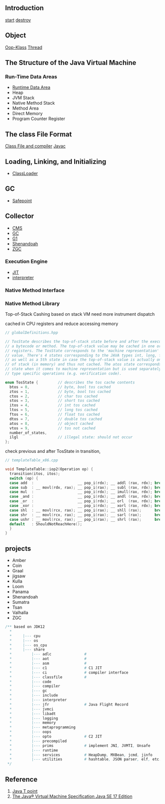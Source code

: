 ## Introduction

[start](/docs/CS/Java/JDK/JVM/start.md)
[destroy](/docs/CS/Java/JDK/JVM/destroy.md)


## Object
[Oop-Klass](/docs/CS/Java/JDK/JVM/Oop-Klass.md)
[Thread](/docs/CS/Java/JDK/JVM/Thread.md)



## The Structure of the Java Virtual Machine




### Run-Time Data Areas
- [Runtime Data Area](/docs/CS/Java/JDK/JVM/Runtime_Data_Area.md)
- Heap
- JVM Stack
- Native Method Stack
- Method Area
- Direct Memory
- Program Counter Register

## The class File Format

[Class File and compiler](/docs/CS/Java/JDK/JVM/ClassFile.md)
[Javac](/docs/CS/Java/JDK/JVM/Javac.md)


## Loading, Linking, and Initializing

- [ClassLoader](/docs/CS/Java/JDK/JVM/ClassLoader.md)


## GC
- [Safepoint](/docs/CS/Java/JDK/JVM/Safepoint.md)


## Collector
- [CMS](/docs/CS/Java/JDK/JVM/CMS.md)
- [GC](/docs/CS/Java/JDK/JVM/GC.md)
- [G1](/docs/CS/Java/JDK/JVM/G1.md)
- [Shenandoah](/docs/CS/Java/JDK/JVM/Shenandoah.md)
- [ZGC](/docs/CS/Java/JDK/JVM/ZGC.md)


### Execution Engine
- [JIT](/docs/CS/Java/JDK/JVM/JIT.md)
- [interpreter](/docs/CS/Java/JDK/JVM/interpreter.md)

### Native Method Interface



### Native Method Library


Top-of-Stack Cashing
based on stack VM need more instrument dispatch

cached in CPU registers and reduce accessing memory
```cpp
// globalDefinitions.hpp

// TosState describes the top-of-stack state before and after the execution of
// a bytecode or method. The top-of-stack value may be cached in one or more CPU
// registers. The TosState corresponds to the 'machine representation' of this cached
// value. There's 4 states corresponding to the JAVA types int, long, float & double
// as well as a 5th state in case the top-of-stack value is actually on the top
// of stack (in memory) and thus not cached. The atos state corresponds to the itos
// state when it comes to machine representation but is used separately for (oop)
// type specific operations (e.g. verification code).

enum TosState {         // describes the tos cache contents
  btos = 0,             // byte, bool tos cached
  ztos = 1,             // byte, bool tos cached
  ctos = 2,             // char tos cached
  stos = 3,             // short tos cached
  itos = 4,             // int tos cached
  ltos = 5,             // long tos cached
  ftos = 6,             // float tos cached
  dtos = 7,             // double tos cached
  atos = 8,             // object cached
  vtos = 9,             // tos not cached
  number_of_states,
  ilgl                  // illegal state: should not occur
};
```
check previous and after TosState in transition,


```cpp
// templateTable_x86.cpp

void TemplateTable::iop2(Operation op) {
  transition(itos, itos);
  switch (op) {
  case add  :                    __ pop_i(rdx); __ addl (rax, rdx); break;
  case sub  : __ movl(rdx, rax); __ pop_i(rax); __ subl (rax, rdx); break;
  case mul  :                    __ pop_i(rdx); __ imull(rax, rdx); break;
  case _and :                    __ pop_i(rdx); __ andl (rax, rdx); break;
  case _or  :                    __ pop_i(rdx); __ orl  (rax, rdx); break;
  case _xor :                    __ pop_i(rdx); __ xorl (rax, rdx); break;
  case shl  : __ movl(rcx, rax); __ pop_i(rax); __ shll (rax);      break;
  case shr  : __ movl(rcx, rax); __ pop_i(rax); __ sarl (rax);      break;
  case ushr : __ movl(rcx, rax); __ pop_i(rax); __ shrl (rax);      break;
  default   : ShouldNotReachHere();
  }
}
```

## projects

- Amber
- Coin
- Graal
- jigsaw
- Kulla
- Loom
- Panama
- Shenandoah
- Sumatra
- Tsan
- Valhalla
- ZGC



```java
/** based on JDK12
  * 
  *     |--- cpu                     
  *     |--- os
  *     |--- os_cpu
  *     |--- share
  *         |--- adlc               # 
  *         |--- aot                # 
  *         |--- asm                # 
  *         |--- c1                 # C1 JIT
  *         |--- ci                 # compiler interface
  *         |--- classfile          #
  *         |--- code               
  *         |--- compiler           
  *         |--- gc                 
  *         |--- include            
  *         |--- interpreter        
  *         |--- jfr                # Java Flight Record
  *         |--- jvmci              
  *         |--- libadt             
  *         |--- logging            
  *         |--- memory             
  *         |--- metaprogramming    
  *         |--- oops               
  *         |--- opto               # C2 JIT
  *         |--- precompiled        
  *         |--- prims              # implement JNI, JVMTI, Unsafe
  *         |--- runtime            
  *         |--- services           # HeapDump, MXBean, jcmd, jinfo
  *         |--- utilities          # hashtable, JSON parser, elf, etc.
 */
```


## Reference
1. [Java T point](https://www.javatpoint.com/jvm-java-virtual-machine)
2. [The Java® Virtual Machine Specification Java SE 17 Edition](https://docs.oracle.com/javase/specs/jvms/se17/html/)